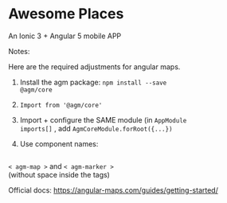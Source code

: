 # Awesome Places

An Ionic 3 + Angular 5 mobile APP

Notes:

Here are the required adjustments for angular maps.

1) Install the agm package: <code>npm install --save @agm/core</code>
 
2) <code>Import from '@agm/core'</code> 

3) Import + configure the SAME module (in <code>AppModule  imports[]</code> , add <code>AgmCoreModule.forRoot({...})</code>

4) Use component names:
<code> 
< agm-map ></code>  and  <code>< agm-marker ></code> <br>
(without space inside the tags)

Official docs: https://angular-maps.com/guides/getting-started/